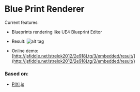 # Blue Print Renderer

Current features:

 * Blueprints rendering like UE4 Blueprint Editor

* Result:
![alt tag](https://raw.githubusercontent.com/strelok2012/BluePrintRenderer/master/demo/screen_3.png)

* Online demo:
[http://jsfiddle.net/strelok2012/2e918Ltg/3/embedded/result/](http://jsfiddle.net/strelok2012/2e918Ltg/2/embedded/result/)

### Based on:

 * [PIXI.js](https://github.com/pixijs/pixi.js)
